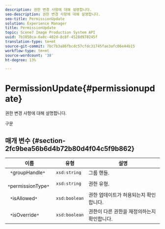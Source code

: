```yaml
---
description: 권한 변경 사항에 대해 설명합니다.
seo-description: 권한 변경 사항에 대해 설명합니다.
seo-title: PermissionUpdate
solution: Experience Manager
title: PermissionUpdate
topic: Scene7 Image Production System API
uuid: 7b1850ca-6a8c-402d-8c8f-4528d978245f
translation-type: tm+mt
source-git-commit: 7bc7b3a86fbcdc57cfdc31745fae3afc06e44b15
workflow-type: tm+mt
source-wordcount: '38'
ht-degree: 13%

---
```



# PermissionUpdate{#permissionupdate}

권한 변경 사항에 대해 설명합니다.

구문

## 매개 변수 {#section-2fc9bea56b6d4b72b80d4f04c5f9b862}

| 이름 | 유형 | 설명 |
|---|---|---|
| ` *`groupHandle`*` | `xsd:string` | 그룹 핸들. |
| ` *`permissionType`*` | `xsd:string` | 권한 유형. |
| ` *`isAllowed`*` | `xsd:boolean` | 권한 업데이트가 허용되는지 확인합니다. |
| ` *`isOverride`*` | `xsd:boolean` | 권한이 다른 권한을 재정의하는지 확인합니다. |

